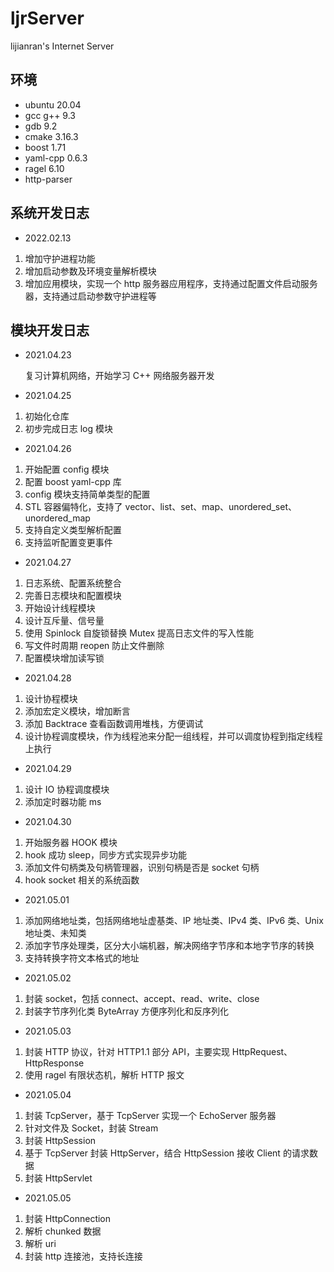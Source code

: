# ljrServer

lijianran's Internet Server

## 环境

-   ubuntu 20.04
-   gcc g++ 9.3
-   gdb 9.2
-   cmake 3.16.3
-   boost 1.71
-   yaml-cpp 0.6.3
-   ragel 6.10
-   http-parser

## 系统开发日志

-   2022.02.13

1. 增加守护进程功能
2. 增加启动参数及环境变量解析模块
3. 增加应用模块，实现一个 http 服务器应用程序，支持通过配置文件启动服务器，支持通过启动参数守护进程等

## 模块开发日志

-   2021.04.23

    复习计算机网络，开始学习 C++ 网络服务器开发

-   2021.04.25

1. 初始化仓库
2. 初步完成日志 log 模块

-   2021.04.26

1. 开始配置 config 模块
2. 配置 boost yaml-cpp 库
3. config 模块支持简单类型的配置
4. STL 容器偏特化，支持了 vector、list、set、map、unordered_set、unordered_map
5. 支持自定义类型解析配置
6. 支持监听配置变更事件

-   2021.04.27

1. 日志系统、配置系统整合
2. 完善日志模块和配置模块
3. 开始设计线程模块
4. 设计互斥量、信号量
5. 使用 Spinlock 自旋锁替换 Mutex 提高日志文件的写入性能
6. 写文件时周期 reopen 防止文件删除
7. 配置模块增加读写锁

-   2021.04.28

1. 设计协程模块
2. 添加宏定义模块，增加断言
3. 添加 Backtrace 查看函数调用堆栈，方便调试
4. 设计协程调度模块，作为线程池来分配一组线程，并可以调度协程到指定线程上执行

-   2021.04.29

1. 设计 IO 协程调度模块
2. 添加定时器功能 ms

-   2021.04.30

1. 开始服务器 HOOK 模块
2. hook 成功 sleep，同步方式实现异步功能
3. 添加文件句柄类及句柄管理器，识别句柄是否是 socket 句柄
4. hook socket 相关的系统函数

-   2021.05.01

1. 添加网络地址类，包括网络地址虚基类、IP 地址类、IPv4 类、IPv6 类、Unix 地址类、未知类
2. 添加字节序处理类，区分大小端机器，解决网络字节序和本地字节序的转换
3. 支持转换字符文本格式的地址

-   2021.05.02

1. 封装 socket，包括 connect、accept、read、write、close
2. 封装字节序列化类 ByteArray 方便序列化和反序列化

-   2021.05.03

1. 封装 HTTP 协议，针对 HTTP1.1 部分 API，主要实现 HttpRequest、HttpResponse
2. 使用 ragel 有限状态机，解析 HTTP 报文

-   2021.05.04

1. 封装 TcpServer，基于 TcpServer 实现一个 EchoServer 服务器
2. 针对文件及 Socket，封装 Stream
3. 封装 HttpSession
4. 基于 TcpServer 封装 HttpServer，结合 HttpSession 接收 Client 的请求数据
5. 封装 HttpServlet

-   2021.05.05

1. 封装 HttpConnection
2. 解析 chunked 数据
3. 解析 uri
4. 封装 http 连接池，支持长连接
